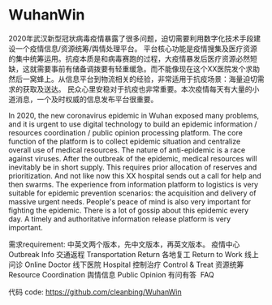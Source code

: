 # WuhanWin
2020年武汉新型冠状病毒疫情暴露了很多问题，迫切需要利用数字化技术手段建设一个疫情信息/资源统筹/舆情处理平台。
平台核心功能是疫情搜集及医疗资源的集中统筹运用。抗疫本质是和病毒赛跑的过程，大疫情暴发后医疗资源必然短缺，这就需要事前有储备调拨要有轻重缓急。而不能像现在这个XX医院发个求助然后一窝蜂上。从信息平台到物流相关的经验，非常适用于抗疫场景：海量迫切需求的获取及送达。
民众心里安稳对于抗疫也非常重要。本次疫情每天有大量的小道消息，一个及时权威的信息发布平台很重要。

In 2020, the new coronavirus epidemic in Wuhan exposed many problems, and it is urgent to use digital technology to build an epidemic information / resources coordination / public opinion processing platform. The core function of the platform is to collect epidemic situation and centralize overall use of medical resources. The nature of anti-epidemic is a race against viruses. After the outbreak of the epidemic, medical resources will inevitably be in short supply. This requires prior allocation of reserves and prioritization. And not like now this XX hospital sends out a call for help and then swarms. The experience from information platform to logistics is very suitable for epidemic prevention scenarios: the acquisition and delivery of massive urgent needs. People's peace of mind is also very important for fighting the epidemic. There is a lot of gossip about this epidemic every day. A timely and authoritative information release platform is very important.

需求requirement:
中英文两个版本，先中文版本，再英文版本。
疫情中心 Outbreak Info
交通返程 Transportation Return
各地复工 Return to Work
线上问诊 Online Doctor
线下医院 Hospital
控制治疗 Control & Treat
资源统筹 Resource Coordination
舆情信息 Public Opinion
有问有答  FAQ

代码 code:
https://github.com/cleanbing/WuhanWin
